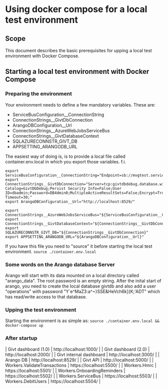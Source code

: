 # Using docker compose for a local test environment
## Scope
This document describes the basic prerequisites for upping a local test environment with Docker Compose.

## Starting a local test environment with Docker Compose
### Preparing the environment
Your environment needs to define a few mandatory variables. These are:
* ServiceBusConfiguration__ConnectionString
* ConnectionStrings__GivtDbConnection
* ArangoDBConfiguration__Url
* ConnectionStrings__AzureWebJobsServiceBus
* ConnectionStrings__GivtDatabaseContext
* SQLAZURECONNSTR_GIVT_DB
* APPSETTING_ARANGODB_URL

The easiest way of doing is, is to provide a local file called container.env.local in which you export those variables.
f.i.
```
export ServiceBusConfiguration__ConnectionString="Endpoint=sb://mvgtest.servicebus.windows.net/;SharedAccessKeyName=RootManageSharedAccessKey;SharedAccessKey=/aCAwM3kL5ezhz52wKZNCNlmg4/YV1ui2AVclFNx8co="
export ConnectionStrings__GivtDbConnection="Server=tcp:givtdbdebug.database.windows.net,1433;Initial Catalog=GivtDbDebug;Persist Security Info=False;User ID=dbadmin;Password=DB4dmin0;MultipleActiveResultSets=False;Encrypt=True;TrustServerCertificate=False;Connection Timeout=30;"
export ArangoDBConfiguration__Url="http://localhost:8529/"

export ConnectionStrings__AzureWebJobsServiceBus="${ServiceBusConfiguration__ConnectionString}"
export ConnectionStrings__GivtDatabaseContext="${ConnectionStrings__GivtDbConnection}"
export SQLAZURECONNSTR_GIVT_DB="${ConnectionStrings__GivtDbConnection}"
export APPSETTING_ARANGODB_URL="${ArangoDBConfiguration__Url}"
```

If you have this file you need to "source" it before starting the local test environment.
`source ./container.env.local`

### Some words on the Arango database Server
Arango will start with its data mounted on a local directory called "arango_data".
The root password is an empty string.
After the inital start of arango, you need to create the local database givtdb and also add a user "operations" with password "Y`e^MaZ3:a^~}SSE&HeVch6k]{K;'ADT" which has read/write access to that database.

### Upping the test environment
Starting the environment is as simple as:
`source ./container.env.local && docker-compose up`

### After startup
| Givt dashboard (1.0) | http://localhost:1000/ |
| Givt dashboard (2.0) | http://localhost:2000/ |
| Givt internal dashboard | http://localhost:3000/ |
| Arango DB | http://localhost:8529/ |
| Givt API | http://localhost:5000/ |
| Workers.ValidateTransactions | https://localhost:5500/ |
| Workers.Hmrc | https://localhost:5501/ |
| Workers.OnboardingReminders | https://localhost:5502/ |
| Workers.ServiceBus | https://localhost:5503/ |
| Workers.DebitUsers | https://localhost:5504/ |